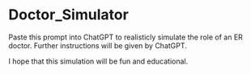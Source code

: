 # Doctor_Simulator
Paste this prompt into ChatGPT to realisticly simulate the role of an ER doctor. Further instructions will be given by ChatGPT.

I hope that this simulation will be fun and educational.

